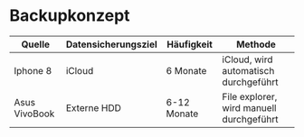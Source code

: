 # Backupkonzept

| Quelle        | Datensicherungsziel | Häufigkeit  | Methode                                  |
| ------------- | ------------------- | ----------- | ---------------------------------------- |
| Iphone 8      | iCloud              | 6 Monate    | iCloud, wird automatisch durchgeführt    |
| Asus VivoBook | Externe HDD         | 6-12 Monate | File explorer, wird manuell durchgeführt |
